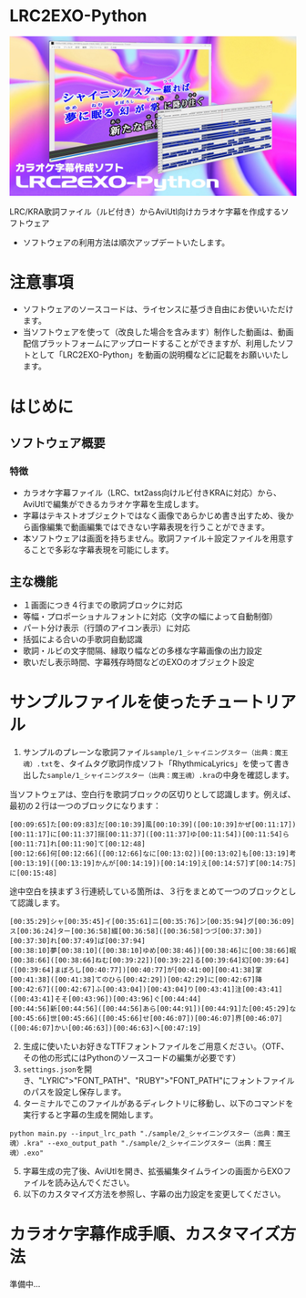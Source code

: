 # LRC2EXO-Python

![イメージ画像](./images/LRC2EXO-Python.jpg)

LRC/KRA歌詞ファイル（ルビ付き）からAviUtl向けカラオケ字幕を作成するソフトウェア

- ソフトウェアの利用方法は順次アップデートいたします。

# 注意事項

- ソフトウェアのソースコードは、ライセンスに基づき自由にお使いいただけます。
- 当ソフトウェアを使って（改良した場合を含みます）制作した動画は、動画配信プラットフォームにアップロードすることができますが、利用したソフトとして「LRC2EXO-Python」を動画の説明欄などに記載をお願いいたします。

# はじめに

## ソフトウェア概要

### 特徴
- カラオケ字幕ファイル（LRC、txt2ass向けルビ付きKRAに対応）から、AviUtlで編集ができるカラオケ字幕を生成します。
- 字幕はテキストオブジェクトではなく画像であらかじめ書き出すため、後から画像編集で動画編集ではできない字幕表現を行うことができます。
- 本ソフトウェアは画面を持ちません。歌詞ファイル＋設定ファイルを用意することで多彩な字幕表現を可能にします。

## 主な機能

- １画面につき４行までの歌詞ブロックに対応
- 等幅・プロポーショナルフォントに対応（文字の幅によって自動制御）
- パート分け表示（行頭のアイコン表示）に対応
- 括弧による合いの手歌詞自動認識
- 歌詞・ルビの文字間隔、縁取り幅などの多様な字幕画像の出力設定
- 歌いだし表示時間、字幕残存時間などのEXOのオブジェクト設定

# サンプルファイルを使ったチュートリアル

1. サンプルのプレーンな歌詞ファイル`sample/1_シャイニングスター（出典：魔王魂）.txt`を、タイムタグ歌詞作成ソフト「RhythmicaLyrics」を使って書き出した`sample/1_シャイニングスター（出典：魔王魂）.kra`の中身を確認します。

当ソフトウェアは、空白行を歌詞ブロックの区切りとして認識します。例えば、最初の２行は一つのブロックになります：
```
[00:09:65]た[00:09:83]だ[00:10:39]風[00:10:39]([00:10:39]かぜ[00:11:17])[00:11:17]に[00:11:37]揺[00:11:37]([00:11:37]ゆ[00:11:54])[00:11:54]ら[00:11:71]れ[00:11:90]て[00:12:48]
[00:12:66]何[00:12:66]([00:12:66]なに[00:13:02])[00:13:02]も[00:13:19]考[00:13:19]([00:13:19]かんが[00:14:19])[00:14:19]え[00:14:57]ず[00:14:75]に[00:15:48]
```

途中空白を挟まず３行連続している箇所は、３行をまとめて一つのブロックとして認識します。
```
[00:35:29]シャ[00:35:45]イ[00:35:61]ニ[00:35:76]ン[00:35:94]グ[00:36:09]ス[00:36:24]ター[00:36:58]綴[00:36:58]([00:36:58]つづ[00:37:30])[00:37:30]れ[00:37:49]ば[00:37:94]
[00:38:10]夢[00:38:10]([00:38:10]ゆめ[00:38:46])[00:38:46]に[00:38:66]眠[00:38:66]([00:38:66]ねむ[00:39:22])[00:39:22]る[00:39:64]幻[00:39:64]([00:39:64]まぼろし[00:40:77])[00:40:77]が[00:41:00][00:41:38]掌[00:41:38]([00:41:38]てのひら[00:42:29])[00:42:29]に[00:42:67]降[00:42:67]([00:42:67]ふ[00:43:04])[00:43:04]り[00:43:41]注[00:43:41]([00:43:41]そそ[00:43:96])[00:43:96]ぐ[00:44:44]
[00:44:56]新[00:44:56]([00:44:56]あら[00:44:91])[00:44:91]た[00:45:29]な[00:45:66]世[00:45:66]([00:45:66]せ[00:46:07])[00:46:07]界[00:46:07]([00:46:07]かい[00:46:63])[00:46:63]へ[00:47:19]
```

2. 生成に使いたいお好きなTTFフォントファイルをご用意ください。（OTF、その他の形式にはPythonのソースコードの編集が必要です）
3. `settings.json`を開き、"LYRIC">"FONT_PATH"、"RUBY">"FONT_PATH"にフォントファイルのパスを設定し保存します。
4. ターミナルでこのファイルがあるディレクトリに移動し、以下のコマンドを実行すると字幕の生成を開始します。

```shell
python main.py --input_lrc_path "./sample/2_シャイニングスター（出典：魔王魂）.kra" --exo_output_path "./sample/2_シャイニングスター（出典：魔王魂）.exo"
```

5. 字幕生成の完了後、AviUtlを開き、拡張編集タイムラインの画面からEXOファイルを読み込んでください。
6. 以下のカスタマイズ方法を参照し、字幕の出力設定を変更してください。


# カラオケ字幕作成手順、カスタマイズ方法

準備中...